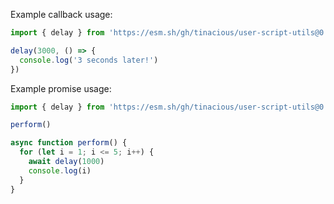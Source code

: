 Example callback usage:

```js
import { delay } from 'https://esm.sh/gh/tinacious/user-script-utils@0.1.0'

delay(3000, () => {
  console.log('3 seconds later!')
})
```

Example promise usage:

```js
import { delay } from 'https://esm.sh/gh/tinacious/user-script-utils@0.1.0'

perform()

async function perform() {
  for (let i = 1; i <= 5; i++) {
    await delay(1000)
    console.log(i)
  }
}
```
